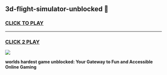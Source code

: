 
## 3d-flight-simulator-unblocked 👋
<h3>
<a href="https://premium.freeplayer.one?title=3d-flight-simulator-unblocked&ref=14F">CLICK TO PLAY</a></h3>
<hr>

<h3>
<a href="https://premium.freeplayer.one?title=3d-flight-simulator-unblocked&ref=14F">CLICK 2 PLAY</a>
  
</h3>

<a href="https://premium.freeplayer.one?title=3d-flight-simulator-unblocked&ref=12F/"><img src="https://clearcache.store/games.png"></a>


**worlds hardest game unblocked: Your Gateway to Fun and Accessible Online Gaming**
